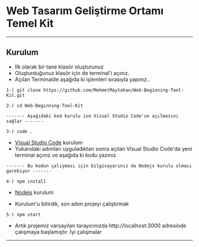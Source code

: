 # Web Tasarım Geliştirme Ortamı Temel Kit

---

## Kurulum

- İlk olarak bir tane klasör oluşturunuz
- Oluşturduğunuz klasör için de terminal'i açınız.
- Açılan Terminalde aşağıda ki işlemleri sırasıyla yapınız..

```
1-) git clone https://github.com/MehmetMaytahan/Web-Beginning-Tool-Kit.git

2-) cd Web-Beginning-Tool-Kit

------- Aşağıdaki kod kurulu ise Visual Studio Code'un açılmasını sağlar -------

3-) code .

```

- [Visual Studio Code](https://code.visualstudio.com/download) kurulum
- Yukarıdaki adımları uyguladıktan sonra açılan Visual Studio Code'da yeni terminal açınız ve aşağıda ki kodu yazınız

```
------- Bu kodun çalışması için bilgisayarınız da Nodejs kurulu olması gerekiyor -------

4-) npm install

```

- [Nodejs](https://nodejs.org/en/) kurulum

- Kurulum'u bitirdik, son adım projeyi çalıştırmak

```
5-) npm start
```

- Artık projemiz varsayılan tarayıcınızda http://localhost:3000 adresinde çalışmaya başlamıştır. İyi çalışmalar

---
